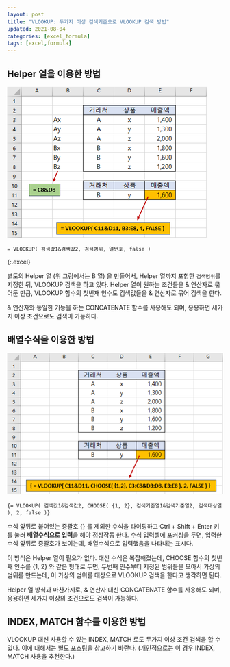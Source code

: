 ```yaml
---
layout: post
title: "VLOOKUP: 두가지 이상 검색기준으로 VLOOKUP 검색 방법"
updated: 2021-08-04
categories: [excel_formula]
tags: [excel,formula]
---
```


## Helper 열을 이용한 방법

![그림00](/img/msoffice/formula/formula-6320-00.png)

```excel
= VLOOKUP( 검색값1&검색값2, 검색범위, 열번호, false )
```
{:.excel}

별도의 Helper 열 (위 그림에서는 B 열) 을 만들어서, Helper 열까지 포함한 `검색범위`를 지정한 뒤, VLOOKUP 검색을 하고 있다. Helper 열이 원하는 조건들을 & 연산자로 묶어둔 만큼, VLOOKUP 함수의 첫번재 인수도 검색값들을 & 연산자로 묶어 검색을 한다.

& 연산자와 동일한 기능을 하는 CONCATENATE 함수를 사용해도 되며, 응용하면 세가지 이상 조건으로도 검색이 가능하다.

## 배열수식을 이용한 방법

![그림01](/img/msoffice/formula/formula-6320-01.png)

```excel
{= VLOOKUP( 검색값1&검색값2, CHOOSE( {1, 2}, 검색기준열1&검색기준열2, 검색대상열 ), 2, false )}
```

수식 앞뒤로 붙어있는 중괄호 {} 를 제외한 수식을 타이핑하고 Ctrl + Shift + Enter 키를 눌러 **배열수식으로 입력**을 해야 정상작동 한다. 수식 입력셀에 포커싱을 두면, 입력한 수식 앞뒤로 중괄호가 보이는데, 배열수식으로 입력했음을 나타내는 표시다.

이 방식은 Helper 열이 필요가 없다. 대신 수식은 복잡해졌는데, CHOOSE 함수의 첫번째 인수를 {1, 2} 와 같은 형태로 두면, 두번째 인수부터 지정된 범위들을 모아서 가상의 범위를 만드는데, 이 가상의 범위를 대상으로 VLOOKUP 검색을 한다고 생각하면 된다.

Helper 열 방식과 마찬가지로, & 연산자 대신 CONCATENATE 함수를 사용해도 되며, 응용하면 세가지 이상의 조건으로도 검색이 가능하다.

## INDEX, MATCH 함수를 이용한 방법

VLOOKUP 대신 사용할 수 있는 INDEX, MATCH 로도 두가지 이상 조건 검색을 할 수 있다. 이에 대해서는 [별도 포스팅](/post/excel-index-match-for-vlookup-alternative)을 참고하기 바란다. (개인적으로는 이 경우 INDEX, MATCH 사용을 추천한다.)
